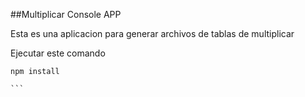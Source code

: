 ##Multiplicar Console APP

Esta es una aplicacion para generar archivos de tablas de multiplicar

Ejecutar este comando

````
npm install

```